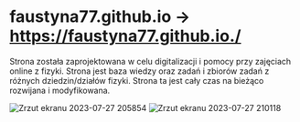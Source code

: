 # faustyna77.github.io   -> https://faustyna77.github.io./


Strona została zaprojektowana w celu digitalizacji i pomocy przy zajęciach online z fizyki.
Strona jest baza wiedzy oraz zadań i zbiorów zadań z różnych dziedzin/działów fizyki. 
Strona ta jest cały czas na bieżąco rozwijana i modyfikowana.



![Zrzut ekranu 2023-07-27 205854](https://github.com/faustyna77/faustyna77.github.io/assets/110495453/d70e1f4b-951f-4953-9869-5691e0b15df7)
![Zrzut ekranu 2023-07-27 210118](https://github.com/faustyna77/faustyna77.github.io/assets/110495453/32cc1d42-9653-42cf-a6d8-12ca6595a359)

